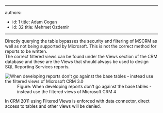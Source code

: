 

---
authors:
  - id: 1
    title: Adam Cogan
  - id: 32
    title: Mehmet Ozdemir
---




<span class='intro'> <p>
          Directly querying the table bypasses the security and filtering of MSCRM as well
          as not being supported by Microsoft. This is not the correct method for reports
          to be written.
          <br>
          The correct filtered views can be found under the Views section of the CRM database
          and these are the Views that should always be used to design SQL Reporting Services
          reports.
        </p> </span>

<dl class="image">
          <dt>
            <img alt="When developing reports don't go against the base tables - instead use the filtered views of Microsoft CRM 3.0" src="/SoftwareDevelopment/RulesToBetterCRMForDevelopers/PublishingImages/CRM_FilteredView.jpg" />
          </dt>
          <dd>
            Figure&#58; When developing reports don't go against the base tables - instead use the
            filtered views of Microsoft CRM 4</dd></dl><p><span style="color&#58;#000000;text-transform&#58;none;text-indent&#58;0px;letter-spacing&#58;normal;word-spacing&#58;0px;float&#58;none;display&#58;inline !important;white-space&#58;normal;">In CRM 2011 using Filtered Views is enforced with data connector, direct access to tables and other views will be denied.</span></p><dl class="image">
        </dl>



